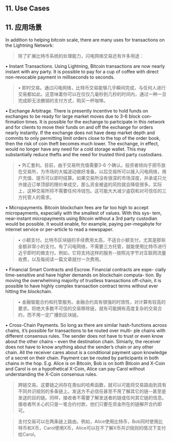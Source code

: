 ## 11. Use Cases

## 11. 应用场景

In addition to helping bitcoin scale, there are many uses for transactions on the Lightning Network:

> 除了扩展比特币系统的处理能力，闪电网络交易还有许多用途：

• Instant Transactions. Using Lightning, Bitcoin transactions are now nearly instant with any party. It is possible to pay for a cup of coffee with direct non-revocable payment in milliseconds to seconds.

> • 即时交易。通过闪电网络，比特币交易能够几乎瞬间完成，与任何人进行交易都如此。这意味着你可以在仅仅几毫秒到几秒的时间内，通过一种一旦完成即无法撤销的支付方式，购买一杯咖啡。

• Exchange Arbitrage. There is presently incentive to hold funds on exchanges to be ready for large market moves due to 3-6 block con- firmation times. It is possible for the exchange to participate in this network and for clients to move their funds on and off the exchange for orders nearly instantly. If the exchange does not have deep market depth and commits to only permitting limit orders close to the top of the order book, then the risk of coin theft becomes much lower. The exchange, in effect, would no longer have any need for a cold storage wallet. This may substantially reduce thefts and the need for trusted third party custodians.

> • 外汇套利。目前，由于交易所充值需要3-6 个确认。投资者倾向于把币放在交易所，为市场的大幅波动做好准备。以后交易所可以接入闪电网络，用户充值、提币可以即时结算。如果交易所没有很深的市场深度，并承诺只允许接近订单顶部的限价单成交，那么资金被盗的风险就会降低很多。实际上，这种交易所将不需要任何冷钱包。这可能大大减少盗窃和对可信任的三方托管人的需求。

• Micropayments. Bitcoin blockchain fees are far too high to accept micropayments, especially with the smallest of values. With this sys- tem, near-instant micropayments using Bitcoin without a 3rd party custodian would be possible. It would enable, for example, paying per-megabyte for internet service or per-article to read a newspaper.

> • 小额支付。比特币区块链的手续费用太高，不适合小额支付，尤其是那些金额非常小的支付。有了闪电网络，不需要三方托管，就能使用比特币进行近乎即时的微支付。例如，它将支持这样的服务--按照兆字节对互联网流量收费，以及每阅读一篇文章就付一次费用。

• Financial Smart Contracts and Escrow. Financial contracts are espe- cially time-sensitive and have higher demands on blockchain computa- tion. By moving the overwhelming majority of trustless transactions off-chain, it is possible to have highly complex transaction contract terms without ever hitting the blockchain.

> • 金融智能合约和托管服务。金融合约具有很强的时效性，对计算有较高的要求。将绝大多数不可信的交易移除链，就有可能拥有高度复杂的交易合约，而不用一定广播到区块链。

• Cross-Chain Payments. So long as there are similar hash-functions across chains, it’s possible for transactions to be routed over multi- ple chains with different consensus rules. The sender does not have to trust or even know about the other chains – even the destination chain. Simiarly, the receiver does not have to know anything about the sender’s chain or any  other chain.  All the receiver cares about  is a conditional payment upon knowledge of a secret on their chain. Payment can be routed by participants in both chains in the hop. E.g. Alice is on Bitcoin, Bob is on both Bitcoin and X-Coin and Carol is on a hypothetical X-Coin, Alice can pay Carol without understanding the X-Coin consensus rules.

> 跨链交易。这要链之间存在类似的哈希函数，就可以可能将交易路由到具有不同共识规则的多条链上。发送方不必信任甚至不用了解其它的链--甚至是发送的目的链。同样，接收者不需要了解发送者的链或任何其它链的信息。接收者所关心的只是一笔合约付款，他们只要在资金所在的链解开合约即可。

> 支付交易可以在两条链上路由。例如，Alice使用比特币，Bob同时使用比特币和X币，Carol使用X币，Alice可以在不了解X币共识规则的情况下支付给Carol。
